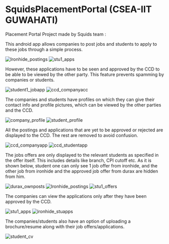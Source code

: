 # SquidsPlacementPortal (CSEA-IIT GUWAHATI)
Placement Portal Project made by Squids team :

This android app allows companies to post jobs and students to apply to these jobs through a simple process.

![Ironhide_postings](https://user-images.githubusercontent.com/53634940/89447769-2f6be600-d774-11ea-8634-9dfb84b1b2e9.jpeg)
![stu1_apps](https://user-images.githubusercontent.com/53634940/89447877-5e825780-d774-11ea-9698-52200405be6d.jpeg)

However, these applications have to be seen and approved by the CCD to be able to be viewed by the other party. This feature prevents spamming by companies or students.

![student1_jobapp](https://user-images.githubusercontent.com/53634940/89448114-bcaf3a80-d774-11ea-993e-e906099a1931.jpeg)
![ccd_companyacc](https://user-images.githubusercontent.com/53634940/89447489-a6ed4580-d773-11ea-8b50-dcc6b0859c32.jpeg)

The companies and students have profiles on which they can give their contact info and profile pictures, which can be viewed by the other parties and the CCD.

![company_profile](https://user-images.githubusercontent.com/53634940/89447664-f9c6fd00-d773-11ea-8a10-c2df93f1feb5.jpeg)
![student_profile](https://user-images.githubusercontent.com/53634940/89448040-a2755c80-d774-11ea-93da-6a092d807c83.jpeg)

All the postings and applications that are yet to be approved or rejected are displayed to the CCD. The rest are removed to avoid confusion.

![ccd_companyapp](https://user-images.githubusercontent.com/53634940/89447553-c5ebd780-d773-11ea-83ea-2621d085bf00.jpeg)
![ccd_studentapp](https://user-images.githubusercontent.com/53634940/89447607-e1ef7900-d773-11ea-9f05-c7c73c99057c.jpeg)

The jobs offers are only displayed to the relevant students as specified in the offer itself. This includes details like branch, CPI cutoff etc.
As it is shown below, student one can only see 1 job offer from ironhide, and the other job from ironhide and the approved job offer from durax are hidden from him.

![durax_ownposts](https://user-images.githubusercontent.com/53634940/89447734-1ebb7000-d774-11ea-9e3b-920613acc8ae.jpeg)
![Ironhide_postings](https://user-images.githubusercontent.com/53634940/89447769-2f6be600-d774-11ea-8634-9dfb84b1b2e9.jpeg)
![stu1_offers](https://user-images.githubusercontent.com/53634940/89454707-baea7480-d77e-11ea-8352-722228eb388d.jpeg)

The companies can view the applications only after they have been approved by the CCD.

![stu1_apps](https://user-images.githubusercontent.com/53634940/89447877-5e825780-d774-11ea-9698-52200405be6d.jpeg) 
![ironhide_stuapps](https://user-images.githubusercontent.com/53634940/89447823-4579a680-d774-11ea-9a5c-55d874f90110.jpeg)

The companies/students also have an option of uploading a brochure/resume along with their job offers/applications. 

![student_cv](https://user-images.githubusercontent.com/53634940/89448001-9093b980-d774-11ea-8bd4-60a5911b17b5.jpeg)

